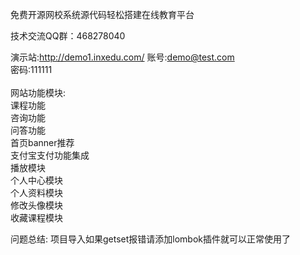 免费开源网校系统源代码轻松搭建在线教育平台

技术交流QQ群：468278040

演示站:http://demo1.inxedu.com/
账号:demo@test.com</br>
密码:111111</br>
</br>
网站功能模块:</br>
课程功能</br>
咨询功能</br>
问答功能</br>
首页banner推荐</br>
支付宝支付功能集成</br>
播放模块</br>
个人中心模块</br>
个人资料模块</br>
修改头像模块</br>
收藏课程模块</br>

问题总结:
项目导入如果getset报错请添加lombok插件就可以正常使用了</br>
